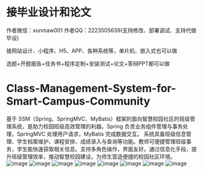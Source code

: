 # 接毕业设计和论文
作者微信：xunmaw001  作者QQ：2223505639(支持修改、部署调试、支持代做毕设)

接网站设计、小程序、H5、APP、各种系统等，单片机、嵌入式也可以做

选题+开题报告+任务书+程序定制+安装测试+论文+答辩PPT都可以做
# Class-Management-System-for-Smart-Campus-Community
基于 SSM（Spring、SpringMVC、MyBatis）框架的面向智慧校园社区的班级管理系统，是助力校园班级高效管理的利器。Spring 负责业务组件管理与事务处理，SpringMVC 处理用户请求，MyBatis 完成数据交互。  系统具备班级信息管理、学生档案维护、课程安排、成绩录入与查询等功能。教师可便捷管理班级事务，学生能快速获取相关信息。支持多角色操作，界面友好。通过信息化手段，提升班级管理效率，推动智慧校园建设，为师生营造便捷的校园社区环境。 
![image](https://github.com/user-attachments/assets/906c71ab-dfb3-4ff7-9d15-d90f482c0fc7)
![image](https://github.com/user-attachments/assets/7ce0029f-c43b-4440-8d05-3ad67ca6e8f2)
![image](https://github.com/user-attachments/assets/122f6ff1-193b-4a54-8f74-d38592172e3f)
![image](https://github.com/user-attachments/assets/8c726301-4319-4b6b-b48b-8e59ff88080b)
![image](https://github.com/user-attachments/assets/2a758d8c-22de-41d2-a87f-062165a39c4b)
![image](https://github.com/user-attachments/assets/8e9f1dd4-0160-4ee4-8f65-d90f84abdd9b)
![image](https://github.com/user-attachments/assets/279151a7-ca00-4c4a-8b24-c0dfa3592a97)
![image](https://github.com/user-attachments/assets/8b339547-bacb-4d3b-be70-809061fb13b0)
